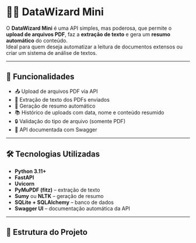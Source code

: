 # 🧙‍♂️ DataWizard Mini

O **DataWizard Mini** é uma API simples, mas poderosa, que permite o **upload de arquivos PDF**, faz a **extração de texto** e gera um **resumo automático** do conteúdo.  
Ideal para quem deseja automatizar a leitura de documentos extensos ou criar um sistema de análise de textos.

---

## 🚀 Funcionalidades

- 📤 Upload de arquivos PDF via API
- 📝 Extração de texto dos PDFs enviados
- 🧠 Geração de resumo automático
- 📚 Histórico de uploads com data, nome e conteúdo resumido
- 🔒 Validação do tipo de arquivo (somente PDF)
- 🔧 API documentada com Swagger

---

## 🛠️ Tecnologias Utilizadas

- **Python 3.11+**
- **FastAPI**
- **Uvicorn**
- **PyMuPDF (fitz)** – extração de texto
- **Sumy** ou **NLTK** – geração de resumo
- **SQLite + SQLAlchemy** – banco de dados
- **Swagger UI** – documentação automática da API

---

## 📁 Estrutura do Projeto

